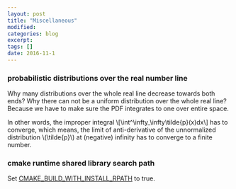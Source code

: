 ```yaml
---
layout: post
title: "Miscellaneous"
modified:
categories: blog
excerpt:
tags: []
date: 2016-11-1
---
```

### probabilistic distributions over the real number line
Why many distributions over the whole real line decrease towards both ends? Why there can not be a uniform distribution over the whole real line? Because we have to make sure the PDF integrates to one over entire space.

In other words, the improper integral 
\\[\int^\infty_\infty\tilde{p}(x)dx\\]
has to converge, which means, the limit of anti-derivative of the unnormalized distribution \\(\tilde{p}\\) at (negative) infinity has to converge to a finite number.


### cmake runtime shared library search path  
Set [CMAKE_BUILD_WITH_INSTALL_RPATH](https://cmake.org/cmake/help/v3.0/variable/CMAKE_BUILD_WITH_INSTALL_RPATH.html) to true.
